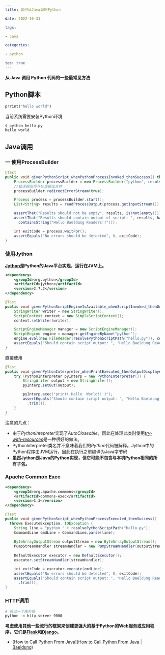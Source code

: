 ```yaml
---
title: 如何从Java调用Python

date: 2022-10-31

tags:

- Java

categories:

- python

toc: true
---
```


**从 Java 调用 Python 代码的一些最常见方法**

<!-- more -->

## Python脚本

```python
prrint("hello world")
```

当前系统需要安装Python环境

```bash
$ python hello.py
hello world
```

## Java调用

### 一 使用ProcessBuilder

```java
@Test
public void givenPythonScript_whenPythonProcessInvoked_thenSuccess() throws Exception {
    ProcessBuilder processBuilder = new ProcessBuilder("python", resolvePythonScriptPath("hello.py"));
    //错误输出将与标准输出合并    
    processBuilder.redirectErrorStream(true);

    Process process = processBuilder.start();
    List<String> results = readProcessOutput(process.getInputStream());

    assertThat("Results should not be empty", results, is(not(empty())));
    assertThat("Results should contain output of script: ", results, hasItem(
      containsString("Hello Baeldung Readers!!")));

    int exitCode = process.waitFor();
    assertEquals("No errors should be detected", 0, exitCode);
}
```

### 使用Jython

**[Jython](https://www.jython.org/)是Python的Java平台实现，运行在JVM上。**

```xml
<dependency>
    <groupId>org.python</groupId>
    <artifactId>jython</artifactId>
    <version>2.7.2</version>
</dependency>
```

```java
@Test
public void givenPythonScriptEngineIsAvailable_whenScriptInvoked_thenOutputDisplayed() throws Exception {
    StringWriter writer = new StringWriter();
    ScriptContext context = new SimpleScriptContext();
    context.setWriter(writer);

    ScriptEngineManager manager = new ScriptEngineManager();
    ScriptEngine engine = manager.getEngineByName("python");
    engine.eval(new FileReader(resolvePythonScriptPath("hello.py")), context);
    assertEquals("Should contain script output: ", "Hello Baeldung Readers!!", writer.toString().trim());
}
```

直接使用

```java
@Test
public void givenPythonInterpreter_whenPrintExecuted_thenOutputDisplayed() {
    try (PythonInterpreter pyInterp = new PythonInterpreter()) {
        StringWriter output = new StringWriter();
        pyInterp.setOut(output);

        pyInterp.exec("print('Hello  World!!')");
        assertEquals("Should contain script output: ", "Hello Baeldung Readers!!", output.toString()
          .trim());
    }
}
```

注意的几点：

- 由于*PythonIntepreter*实现了*AutoCloseable*，因此在处理此类时使用[*try-with-resources*](https://www.baeldung.com/java-try-with-resources)是一种很好的做法。
- PythonInterpreter类名并不意味着我们的*Python*代码被解释。Jython中的Python程序由JVM运行，因此在执行之前编译为Java字节码
- **虽然Jython是Java的Python实现，但它可能不包含与本机Python相同的所有子包。**

### [Apache Common Exec](https://commons.apache.org/proper/commons-exec/index.html)

```xml
<dependency>
    <groupId>org.apache.commons</groupId>
    <artifactId>commons-exec</artifactId>
    <version>1.3</version>
</dependency>
```

```java
@Test
public void givenPythonScript_whenPythonProcessExecuted_thenSuccess() 
  throws ExecuteException, IOException {
    String line = "python " + resolvePythonScriptPath("hello.py");
    CommandLine cmdLine = CommandLine.parse(line);
        
    ByteArrayOutputStream outputStream = new ByteArrayOutputStream();
    PumpStreamHandler streamHandler = new PumpStreamHandler(outputStream);
        
    DefaultExecutor executor = new DefaultExecutor();
    executor.setStreamHandler(streamHandler);

    int exitCode = executor.execute(cmdLine);
    assertEquals("No errors should be detected", 0, exitCode);
    assertEquals("Should contain script output: ", "Hello Baeldung Readers!!", outputStream.toString()
      .trim());
}
```

### HTTP调用

```bash
# 启动一个服务器
python -m http.server 9000
```

**考虑使用其他一些流行的框架来创建更强大的基于Python的Web服务或应用程序，它们是[Flask](https://palletsprojects.com/p/flask/)和[Django](https://www.djangoproject.com/)。**

- [How to Call Python From Java]([How to Call Python From Java | Baeldung](https://www.baeldung.com/java-working-with-python))